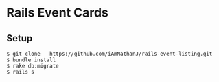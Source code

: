 # Rails Event Cards

## Setup

`$ git clone   https://github.com/iAmNathanJ/rails-event-listing.git`  
`$ bundle install`  
`$ rake db:migrate`  
`$ rails s`  
